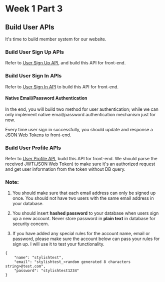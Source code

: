 # Week 1 Part 3

## Build User APIs

It's time to build member system for our website.

### Build User Sign Up APIs

Refer to [User Sign Up API](https://github.com/AppWorks-School-Materials/API-Doc/tree/master/Stylish#user-sign-up-api), and build this API for front-end.

### Build User Sign In APIs

Refer to [User Sign In API](https://github.com/AppWorks-School-Materials/API-Doc/tree/master/Stylish#user-sign-in-api) to build this API for front-end.

#### Native Email/Password Authentication

In the end, you will build two method for user authentication; while we can only implement native email/password authentication mechanism just for now.

Every time user sign in successfully, you should update and response a [JSON Web Tokens](https://jwt.io/introduction) to front-end.

### Build User Profile APIs

Refer to [User Profile API](https://github.com/AppWorks-School-Materials/API-Doc/tree/master/Stylish#user-profile-api), build this API for front-end. We should parse the received JWT(JSON Web Token) to make sure it's an authorized request and get user information from the token without DB query.

### Note:

1. You should make sure that each email address can only be signed up once. You should not have two users with the same email address in your database.

2. You should insert **hashed password** to your database when users sign up a new account. Never store password in **plain text** in database for security concern.

3. If you have added any special rules for the account name, email or password, please make sure the account below can pass your rules for sign up. I will use it to test your functionality.

```
{
    "name": "stylishtest",
    "email": "stylishtest_<random generated 8 characters string>@test.com",
    "password": "stylishtest1234"
}
```